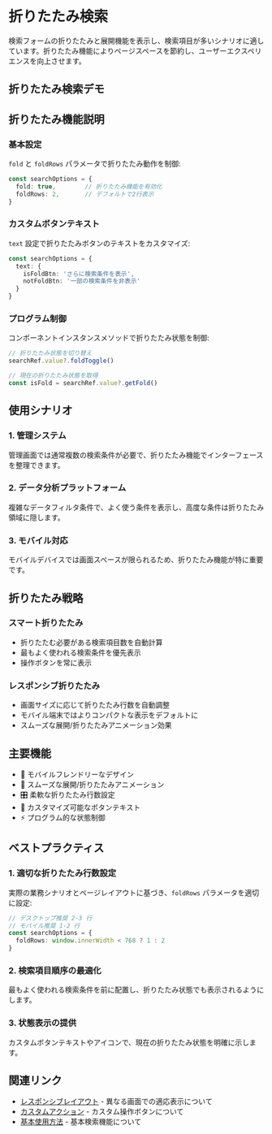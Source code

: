 # 折りたたみ検索

検索フォームの折りたたみと展開機能を表示し、検索項目が多いシナリオに適しています。折りたたみ機能によりページスペースを節約し、ユーザーエクスペリエンスを向上させます。

## 折りたたみ検索デモ

<DemoPreview dir="demos/ma-search/collapsible-search" />

## 折りたたみ機能説明

### 基本設定
`fold` と `foldRows` パラメータで折りたたみ動作を制御:

```typescript
const searchOptions = {
  fold: true,        // 折りたたみ機能を有効化
  foldRows: 2,       // デフォルトで2行表示
}
```

### カスタムボタンテキスト
`text` 設定で折りたたみボタンのテキストをカスタマイズ:

```typescript
const searchOptions = {
  text: {
    isFoldBtn: 'さらに検索条件を表示',
    notFoldBtn: '一部の検索条件を非表示'
  }
}
```

### プログラム制御
コンポーネントインスタンスメソッドで折りたたみ状態を制御:

```typescript
// 折りたたみ状態を切り替え
searchRef.value?.foldToggle()

// 現在の折りたたみ状態を取得
const isFold = searchRef.value?.getFold()
```

## 使用シナリオ

### 1. 管理システム
管理画面では通常複数の検索条件が必要で、折りたたみ機能でインターフェースを整理できます。

### 2. データ分析プラットフォーム
複雑なデータフィルタ条件で、よく使う条件を表示し、高度な条件は折りたたみ領域に隠します。

### 3. モバイル対応
モバイルデバイスでは画面スペースが限られるため、折りたたみ機能が特に重要です。

## 折りたたみ戦略

### スマート折りたたみ
- 折りたたむ必要がある検索項目数を自動計算
- 最もよく使われる検索条件を優先表示
- 操作ボタンを常に表示

### レスポンシブ折りたたみ
- 画面サイズに応じて折りたたみ行数を自動調整
- モバイル端末ではよりコンパクトな表示をデフォルトに
- スムーズな展開/折りたたみアニメーション効果

## 主要機能

- 📱 モバイルフレンドリーなデザイン
- 🔄 スムーズな展開/折りたたみアニメーション
- 🎛 柔軟な折りたたみ行数設定
- 📝 カスタマイズ可能なボタンテキスト
- ⚡ プログラム的な状態制御

## ベストプラクティス

### 1. 適切な折りたたみ行数設定
実際の業務シナリオとページレイアウトに基づき、`foldRows` パラメータを適切に設定:

```typescript
// デスクトップ推奨 2-3 行
// モバイル推奨 1-2 行
const searchOptions = {
  foldRows: window.innerWidth < 768 ? 1 : 2
}
```

### 2. 検索項目順序の最適化
最もよく使われる検索条件を前に配置し、折りたたみ状態でも表示されるようにします。

### 3. 状態表示の提供
カスタムボタンテキストやアイコンで、現在の折りたたみ状態を明確に示します。

## 関連リンク

- [レスポンシブレイアウト](./responsive-layout) - 異なる画面での適応表示について
- [カスタムアクション](./custom-actions) - カスタム操作ボタンについて
- [基本使用方法](./basic-usage) - 基本検索機能について
